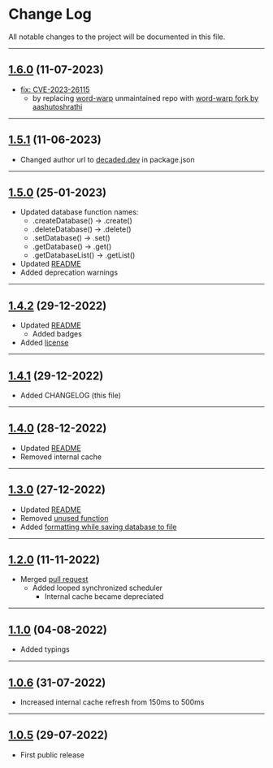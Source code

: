 # Change Log

All notable changes to the project will be documented in this file.

___

## [1.6.0](https://www.npmjs.com/package/@decaded/nyadb/v/1.6.0) (11-07-2023)
* [fix: CVE-2023-26115](https://security.snyk.io/vuln/SNYK-JS-WORDWRAP-3149973)
  * by replacing [word-warp](https://www.npmjs.com/package/word-wrap) unmaintained repo with [word-warp fork by aashutoshrathi](https://github.com/aashutoshrathi/word-wrap)
___

## [1.5.1](https://www.npmjs.com/package/@decaded/nyadb/v/1.5.1) (11-06-2023)
* Changed author url to [decaded.dev](https://decaded.dev) in package.json
___
## [1.5.0](https://www.npmjs.com/package/@decaded/nyadb/v/1.5.0) (25-01-2023)

* Updated database function names:
  * .createDatabase()   -> .create()
  * .deleteDatabase()   -> .delete()
  * .setDatabase()      -> .set()
  * .getDatabase()      -> .get()
  * .getDatabaseList()  -> .getList()
* Updated [README](https://github.com/Decaded/NyaDB/commit/98d28f57de1adf105c19ee7caec7876378814319)
* Added deprecation warnings
___

## [1.4.2](https://www.npmjs.com/package/@decaded/nyadb/v/1.4.2) (29-12-2022)

* Updated [README](https://github.com/Decaded/NyaDB/commit/18a59db007b9088011b3fd7bf51387c6edd45de2)
  * Added badges
* Added [license](https://github.com/Decaded/NyaDB/blob/master/LICENSE.md)

___

## [1.4.1](https://www.npmjs.com/package/@decaded/nyadb/v/1.4.1) (29-12-2022)

* Added CHANGELOG (this file)

___

## [1.4.0](https://www.npmjs.com/package/@decaded/nyadb/v/1.4.0) (28-12-2022)

* Updated [README](https://github.com/Decaded/NyaDB/commit/433826eae5e9ec4e23c21a18b7b39f477c05c4fb)
* Removed internal cache

___

## [1.3.0](https://www.npmjs.com/package/@decaded/nyadb/v/1.3.0) (27-12-2022)

* Updated [README](https://github.com/Decaded/NyaDB/commit/d63e61e89f26c599a202a0da3f62b91172bc7951)
* Removed [unused function](https://github.com/Decaded/NyaDB/commit/6b58b12dcc1bf19fdad71eb22f9c572f99701785)
* Added [formatting while saving database to file](https://github.com/Decaded/NyaDB/commit/69f02485edafe0ad1e16760dc6047d348bbcf4c8)

___

## [1.2.0](https://www.npmjs.com/package/@decaded/nyadb/v/1.2.0) (11-11-2022)

* Merged [pull request](https://github.com/Decaded/NyaDB/pull/1)
  * Added looped synchronized scheduler
    * Internal cache became depreciated

___

## [1.1.0](https://www.npmjs.com/package/@decaded/nyadb/v/1.1.0) (04-08-2022)

* Added typings

___

## [1.0.6](https://www.npmjs.com/package/@decaded/nyadb/v/1.0.6) (31-07-2022)

* Increased internal cache refresh from 150ms to 500ms

___

## [1.0.5](https://www.npmjs.com/package/@decaded/nyadb/v/1.0.5) (29-07-2022)

* First public release
